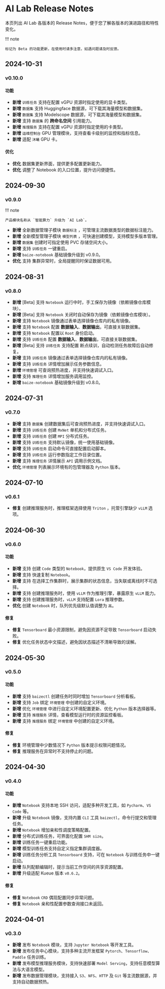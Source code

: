 # AI Lab Release Notes

本页列出 AI Lab 各版本的 Release Notes，便于您了解各版本的演进路径和特性变化。

!!! note

    标记为 Beta 的功能更新，在使用时请多注意，如遇问题请及时反馈。

## 2024-10-31

### v0.10.0

#### 功能

- **新增** `训练任务` 支持在配置 vGPU 资源时指定使用的显卡类型。
- **新增** `数据集` 支持 Huggingface 数据源，可下载其海量模型和数据集。
- **新增** `数据集` 支持 Modelscope 数据源，可下载其海量模型和数据集。
- **新增** 支持 `数据集` 的 **跨命名空间** 引用能力。
- **新增** `推理服务` 支持在配置 vGPU 资源时指定使用的卡类型。
- **新增** `运维控制台` GPU 管理模块，支持查看卡级别的监控和指标信息。
- **新增** 适配 `沐曦` GPU 卡。

#### 优化

- **优化** 数据集更新界面，提供更多配置更新能力。
- **优化** 调整了 Notebook 的入口位置，提升访问便捷性。

## 2024-09-30

### v0.9.0

!!! note

    产品模块名称从 `智能算力` 升级为 `AI Lab`。

- **新增** 全新数据管理子模块 `数据标注` ，可管理主流数据类型的数据标注能力。
- **新增** 全新模型管理子模块 `模型列表` ，可快速创建模型，支持模型多版本管理。
- **新增** `数据集` 创建时可指定使用 PVC 存储空间大小。
- **新增** 支持 `训练任务` 一键重启。
- **新增** `baize-notebook` 基础镜像升级到 v0.9.0。
- **优化** 支持 集群异常时，全局提醒同时保证数据可用。

## 2024-08-31

### v0.8.0

- **新增** [Beta] 支持 `Notebook` 运行中时，手工保存为镜像（依赖镜像仓库模块）。
- **新增** [Beta] 支持 `Notebook` 关闭时自动保存为镜像（依赖镜像仓库模块）。
- **新增** 支持 `Notebook` 镜像通过表单选择镜像仓库内的私有镜像。
- **新增** 支持 `Notebook` 配置 **数据输入**、**数据输出**，可直接关联数据集。
- **新增** 支持 `Notebook` 配置以 `Root` 身份启动。
- **新增** 支持 `训练任务` 配置 **数据输入**、**数据输出**，可直接关联数据集。
- **新增** [Beta] 支持 `训练任务` 支持配置 断点续训，自动检测任务故障后自动修复。
- **新增** 支持 `训练任务` 镜像通过表单选择镜像仓库内的私有镜像。
- **新增** 支持 `训练任务` 详情增加展示任务参数信息。
- **新增** `环境管理` 可查询预热进度，并支持快速调试入口。
- **新增** 支持 `推理任务` 详情增加服务调用监控。
- **新增** `baize-notebook` 基础镜像升级到 v0.8.0。

## 2024-07-31

### v0.7.0

- **新增** 支持 `数据集` 创建数据集后可查询预热进度，并支持快速调试入口。
- **新增** 支持 `训练任务` 创建 `MxNet` 单机和分布式任务。
- **新增** 支持 `训练任务` 创建 `MPI` 分布式任务。
- **新增** 支持 `训练任务` 支持默认镜像，统一使用基础镜像。
- **新增** 支持 `训练任务` 启动命令可直接配置启动脚本。
- **新增** 支持 `训练任务` 运行参数指定工作目录位置。
- **新增** 支持 `推理任务` 详情展示 `API` 调用示例文档。
- **优化** `环境管理` 列表展示环境有的包管理器及 `Python` 版本。

## 2024-07-10

### v0.6.1

- **修复** 创建推理服务时，推理框架选择使用 `Triton` ，托管引擎缺少 `vLLM` 选项。

## 2024-06-30

### v0.6.0

#### 功能

- **新增** 支持 创建 `Code` 类型的 `Notebook`，提供原生 `VS Code` 开发体验。
- **新增** 支持 快速复制 `Notebook`。
- **新增** 支持 在选择工作集群时，展示集群的状态信息，当失联或离线时不可选择。
- **新增** 支持 创建推理服务时，使用 `vLLM` 作为推理引擎，暴露原生 `vLLM` 能力。
- **新增** 支持 创建推理服务时，`vLLM` 支持配置 `Lora` 推理参数。
- **优化** 创建 `Notebook` 时，队列优先级默认值调整为 `高`。

#### 修复

- **修复** `Tensorboard` 最小资源限制，避免因资源不足导致 `Tensorboard` 启动失败。
- **修复** 优化任务状态中文描述，避免因状态描述不清晰导致的误解。

## 2024-05-30

### v0.5.0

#### 功能

- **新增** 支持 `baizectl` 创建任务时同时增加 `Tensorboard` 分析看板。
- **新增** 支持 `Job` 绑定 `环境管理` 中创建的自定义环境。
- **新增** 优化 `环境管理` 中进行自定义环境配置更新、优化 `Python` 版本选择器等。
- **新增** 支持 `推理服务` 详情，查看模型运行时的资源监控看板。
- **新增** 支持 `推理服务` 绑定 `环境管理` 中创建的自定义环境。

#### 修复

- **修复** 环境管理中少数情况下 `Python` 版本提示权限问题情况。
- **修复** 推理服务在异常时不支持停止的问题。

## 2024-04-30

### v0.4.0

#### 功能

- **新增** `Notebook` 支持本地 SSH 访问，适配多种开发工具，如 `Pycharm`、`VS Code` 等。
- **新增** 升级 `Notebook` 镜像，支持内置 `CLI` 工具 `baizectl`，命令行提交和管理任务。
- **新增** `Notebook` 增加亲和性调度策略配置。
- **新增** 分布式训练任务，可界面化配置 `SHM size`。
- **新增** 训练任务一键重启功能。
- **新增** 模型训练任务支持自定义指定集群调度器。
- **新增** 训练任务分析工具 `Tensorboard` 支持，可在 `Notebook` 与训练任务中一键启动。
- **新增** 队列配额编辑时，提示当前工作空间的共享资源配置。
- **新增** 升级适配 Kueue 版本 `v0.6.2`。

#### 修复

- **修复** `Notebook` `CRD` 偶现配置同步异常问题。
- **修复** `Notebook` 亲和性配置参数查询接口未返回。

## 2024-04-01

### v0.3.0

- **新增** 发布 `Notebook` 模块，支持 `Jupyter Notebook` 等开发工具。
- **新增** 发布任务中心模块，支持多种主流开发框架 `Pytorch`、`Tensorflow`、`Paddle` 任务训练。
- **新增** 发布模型推理服务模块，支持快速部署 `Model Serving`，支持任意模型算法与大语言模型。
- **新增** 发布数据管理模块，支持接入 `S3`、`NFS`、`HTTP` 及 `Git` 等主流数据源，并支持自动数据预热。
